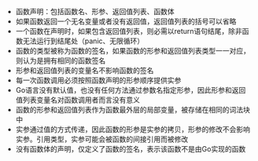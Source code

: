 - 函数声明：包括函数名、形参、返回值列表、函数体
- 如果函数返回一个无名变量或者没有返回值，返回值列表的括号可以省略
- 一个函数在声明时，如果包含返回值列表，则必需以return语句结尾，除非函数无法运行到结尾处（panic、无限循环）
- 函数的类型被称为函数的签名，如果函数的形参和返回值列表类型一一对应，则认为是拥有相同的函数签名
- 形参和返回值列表的变量名不影响函数的签名
- 每一次函数调用必须按照函数声明的形参顺序提供实参
- Go语言没有默认值，也没有任何方法通过参数名指定形参，因此形参和返回值列表变量名对函数调用者而言没有意义
- 函数的形参和返回值列表作为函数最外层的局部变量，被存储在相同的词法块中
- 实参通过值的方式传递，因此函数的形参是实参的拷贝，形参的修改不会影响实参。引用类型，实参可能会被函数的间接引用而被修改
- 没有函数体的声明，仅定义了函数的签名，表示该函数不是由Go实现的函数
